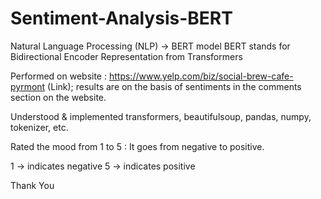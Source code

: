 # Sentiment-Analysis-BERT
Natural Language Processing (NLP) -> BERT model
BERT stands for Bidirectional Encoder Representation from Transformers

Performed on website :
https://www.yelp.com/biz/social-brew-cafe-pyrmont (Link);
results are on the basis of sentiments in the comments section on the website.

Understood & implemented transformers, beautifulsoup, pandas, numpy, tokenizer, etc.

Rated the mood from 1 to 5 :
It goes from negative to positive.

1 -> indicates negative
5 -> indicates positive


Thank You
